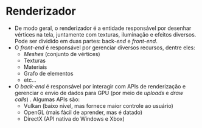 # Renderizador

- De modo geral, o renderizador é a entidade responsável por desenhar vértices na tela, juntamente com texturas, iluminação e efeitos diversos. Pode ser dividido em duas partes: back-_end_ e _front-end_.
- O _front-end_ é responsável por gerenciar diversos recursos, dentre eles:
  - _Meshes_ (conjunto de vértices)
  - Texturas
  - Materiais
  - Grafo de elementos
  - etc...
- O _back-end_ é responsável por interagir com APIs de renderização e gerenciar o envio de dados para GPU (por meio de _uploads_ e _draw calls_) . Algumas APIs são:
  - Vulkan (baixo nível, mas fornece maior controle ao usuário)
  - OpenGL (mais fácil de aprender, mas é datado)
  - DirectX (API nativa do Windows e Xbox)
